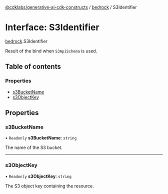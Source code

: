[@cdklabs/generative-ai-cdk-constructs](../README.md) / [bedrock](../modules/bedrock.md) / S3Identifier

# Interface: S3Identifier

[bedrock](../modules/bedrock.md).S3Identifier

Result of the bind when `S3ApiSchema` is used.

## Table of contents

### Properties

- [s3BucketName](bedrock.S3Identifier.md#s3bucketname)
- [s3ObjectKey](bedrock.S3Identifier.md#s3objectkey)

## Properties

### s3BucketName

• `Readonly` **s3BucketName**: `string`

The name of the S3 bucket.

___

### s3ObjectKey

• `Readonly` **s3ObjectKey**: `string`

The S3 object key containing the resource.
